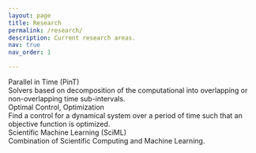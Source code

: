 ```yaml
---
layout: page
title: Research
permalink: /research/
description: Current research areas.
nav: true
nav_order: 1

---
```

<!--display_categories: [work, fun]
horizontal: false-->
<!--<div class="area">
        <div class="areapicture">
        <img src="{{ site.baseurl }}/assets/img/ddm.png" alt="" class="areaimag">
        </div>
    <div class="research_area">
            <div class="title_area">
            Domain Decomposition Methods
            </div>
            <div class="describ_area">
            Solvers based on decomposition of the computational into overlapping  or non-overlapping subdomains.
            </div>
    </div>
</div>-->
<div class="area">
        <div class="areapicture">
        <img src="{{ site.baseurl }}/assets/img/pint.png" alt="" class="areaimag">
        </div>
    <div class="research_area">
            <div class="title_area">
            Parallel in Time (PinT)
            </div>
            <div class="describ_area">
            Solvers based on decomposition of the computational into overlapping  or non-overlapping time sub-intervals.
            </div>
    </div>
</div>

<!-- 
Second
-->
<div class="area">
        <div class="areapicture">
        <img src="{{ site.baseurl }}/assets/img/control.jpeg" alt="" class="areaimag">
        </div>
    <div class="research_area">
            <div class="title_area">
            Optimal Control, Optimization
            </div>
            <div class="describ_area">
           Find a control for a dynamical system over a period of time such that an objective function is optimized.
            </div>
    </div>
</div>

<div class="area">
        <div class="areapicture">
        <img src="{{ site.baseurl }}/assets/img/sciml.jpeg" alt="" class="areaimag">
        </div>
    <div class="research_area">
            <div class="title_area">
            Scientific Machine Learning (SciML)
            </div>
            <div class="describ_area">
            Combination of Scientific Computing and Machine Learning.
            </div>
    </div>
</div>

